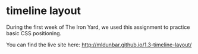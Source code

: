 # timeline layout

During the first week of The Iron Yard, we used this assignment to practice basic CSS positioning.


You can find the live site here: http://mldunbar.github.io/1.3-timeline-layout/
